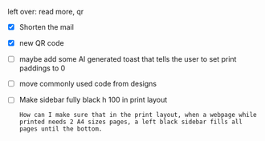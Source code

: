 
left over: read more, qr

- [x] Shorten the mail
- [x] new QR code
- [ ] maybe add some AI generated toast that tells the user to set print paddings to 0
- [ ] move commonly used code from designs
- [ ] Make sidebar fully black h 100 in print layout

  ```
  How can I make sure that in the print layout, when a webpage while printed needs 2 A4 sizes pages, a left black sidebar fills all pages until the bottom.
  ```
